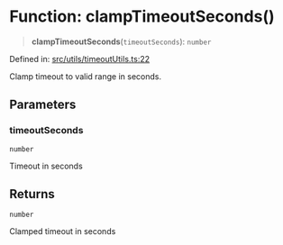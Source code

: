 # Function: clampTimeoutSeconds()

> **clampTimeoutSeconds**(`timeoutSeconds`): `number`

Defined in: [src/utils/timeoutUtils.ts:22](https://github.com/Nick2bad4u/Uptime-Watcher/blob/8a1973382d5fe14c52996ecda381894eb7ecd4a6/src/utils/timeoutUtils.ts#L22)

Clamp timeout to valid range in seconds.

## Parameters

### timeoutSeconds

`number`

Timeout in seconds

## Returns

`number`

Clamped timeout in seconds

